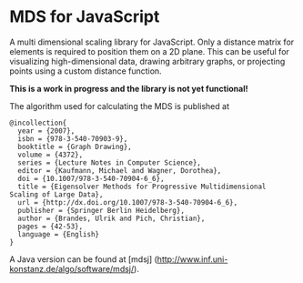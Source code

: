 MDS for JavaScript
==================

A multi dimensional scaling library for JavaScript. Only a distance matrix
for elements is required to position them on a 2D plane. This can be useful
for visualizing high-dimensional data, drawing arbitrary graphs, or projecting
points using a custom distance function.

**This is a work in progress and the library is not yet functional!**

The algorithm used for calculating the MDS is published at

```
@incollection{
  year = {2007},
  isbn = {978-3-540-70903-9},
  booktitle = {Graph Drawing},
  volume = {4372},
  series = {Lecture Notes in Computer Science},
  editor = {Kaufmann, Michael and Wagner, Dorothea},
  doi = {10.1007/978-3-540-70904-6_6},
  title = {Eigensolver Methods for Progressive Multidimensional Scaling of Large Data},
  url = {http://dx.doi.org/10.1007/978-3-540-70904-6_6},
  publisher = {Springer Berlin Heidelberg},
  author = {Brandes, Ulrik and Pich, Christian},
  pages = {42-53},
  language = {English}
}
```

A Java version can be found at [mdsj] (http://www.inf.uni-konstanz.de/algo/software/mdsj/).
